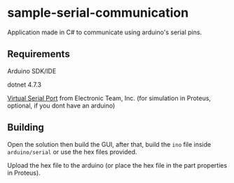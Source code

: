 # sample-serial-communication
Application made in C# to communicate using arduino's serial pins.

## Requirements
Arduino SDK/IDE

dotnet 4.7.3

[Virtual Serial Port](https://www.eltima.com/vspd-post-download.html) from Electronic Team, Inc. (for simulation in Proteus, optional, if you dont have an arduino)

## Building
Open the solution then build the GUI, after that, build the `ino` file inside `arduino/serial` or use the hex files provided.

Upload the hex file to the arduino (or place the hex file in the part properties in Proteus).
